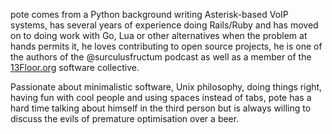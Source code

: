 pote comes from a Python background writing Asterisk-based VoIP systems, has several years of experience doing Rails/Ruby and has moved on to doing work with Go, Lua or other alternatives when the problem at hands permits it, he loves contributing to open source projects, he is one of the authors of the @surculusfructum podcast as well as a member of the [13Floor.org](http://13floor.org) software collective.

Passionate about minimalistic software, Unix philosophy, doing things right, having fun with cool people and using spaces instead of tabs, pote has a hard time talking about himself in the third person but is always willing to discuss the evils of premature optimisation over a beer.
